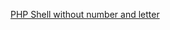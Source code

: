 [PHP Shell without number and letter](https://securityonline.info/bypass-waf-php-webshell-without-numbers-letters/)
